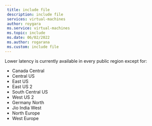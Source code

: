 ```yaml
---
 title: include file
 description: include file
 services: virtual-machines
 author: roygara
 ms.service: virtual-machines
 ms.topic: include
 ms.date: 06/02/2022
 ms.author: rogarana
 ms.custom: include file
---
```


Lower latency is currently available in every public region except for:

- Canada Central
- Central US
- East US
- East US 2
- South Central US
- West US 2
- Germany North
- Jio India West
- North Europe
- West Europe